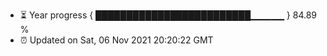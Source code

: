 - ⏳ Year progress { █████████████████████████▁▁▁▁▁ } 84.89 %
- ⏰ Updated on Sat, 06 Nov 2021 20:20:22 GMT

